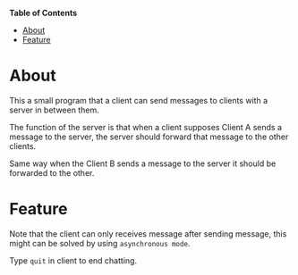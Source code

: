<!-- markdown-toc start - Don't edit this section. Run M-x markdown-toc-generate-toc again -->
**Table of Contents**

- [About](#about)
- [Feature](#feature)

<!-- markdown-toc end -->


# About
This a small program that a client can send messages to clients with a server in between them. 

The function of the server is that when a client supposes Client A sends a message to the server, the server should forward that message to the other clients. 

Same way when the Client B sends a message to the server it should be forwarded to the other.

# Feature
Note that the client can only receives message after sending message, this might can be solved by using `asynchronous mode`.

Type `quit` in client to end chatting.